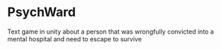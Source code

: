 # PsychWard
Text game in unity about a person that was wrongfully convicted into a mental hospital and need to escape to survive 
